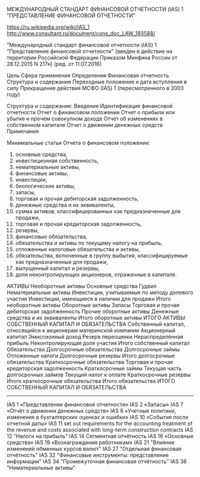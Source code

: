 МЕЖДУНАРОДНЫЙ СТАНДАРТ ФИНАНСОВОЙ ОТЧЕТНОСТИ (IAS) 1 "ПРЕДСТАВЛЕНИЕ ФИНАНСОВОЙ ОТЧЕТНОСТИ"

https://ru.wikipedia.org/wiki/IAS_1
http://www.consultant.ru/document/cons_doc_LAW_193588/

"Международный стандарт финансовой отчетности (IAS) 1 "Представление финансовой отчетности" (введен в действие на территории Российской Федерации Приказом Минфина России от 28.12.2015 N 217н) (ред. от 11.07.2016)

Цель
Сфера применения
Определения
Финансовая отчетность
Структура и содержание
Переходные положения и дата вступления в силу
Прекращение действия МСФО (IAS) 1 (пересмотренного в 2003 году)



Структура и содержание:
Введение
Идентификация финансовой отчетности
Отчет о финансовом положении
Отчет о прибыли или убытке и прочем совокупном доходе
Отчет об изменениях в собственном капитале
Отчет о движении денежных средств
Примечания




Минимальные статьи Отчета о финансовом положении:
1. основные средства,
2. инвестиционная собственность,
3. нематериальные активы,
4. финансовые активы,
5. инвестиции,
6. биологические активы,
7. запасы,
8. торговая и прочая дебиторская задолженность,
9. денежные средства и их эквиваленты,
10. сумма активов, классифицированных как предназначенные для продажи,
11. торговая и прочая кредиторская задолженность,
12. резервы,
13. финансовые обязательства,
14. обязательства и активы по текущему налогу на прибыль,
15. отложенные налоговые обязательства и активы,
16. обязательства, включенные в группу выбытия, классифицируемые как предназначенные для продажи,
17. выпущенный капитал и резервы,
18. доля неконтролирующих акционеров, отраженные в капитале.




АКТИВЫ
	Необоротные активы
		Основные средства
		Гудвил
		Нематериальные активы
		Инвестиции, учитываемые по методу долевого участия
		Инвестиции, имеющиеся в наличии для продажи
	Итого необоротные активы
	Оборотные активы
		Запасы
		Торговая и прочая дебиторская задолженность
		Прочие оборотные активы
		Денежные средства и их эквиваленты
	Итого оборотные активы
ИТОГО АКТИВЫ
СОБСТВЕННЫЙ КАПИТАЛ И ОБЯЗАТЕЛЬСТВА
	Собственный капитал, относящийся к акционерам материнской компании
		Акционерный капитал
		Эмиссионный доход
		Резерв переоценки
		Нераспределённая прибыль
		Неконтролирующая доля участия
	Итого собственный капитал
	Обязательства
		Долгосрочные обязательства
			Долгосрочные займы
			Отложенные налоги
			Долгосрочные резервы
		Итого долгосрочные обязательства
		Краткосрочные обязательства
			Торговая и прочая кредиторская задолженность
			Краткосрочные займы
			Текущая часть долгосрочных займов
			Текущий налог к оплате
			Краткосрочные резервы
		Итого краткосрочные обязательства
	Итого обязательства
ИТОГО СОБСТВЕННЫЙ КАПИТАЛ И ОБЯЗАТЕЛЬСТВА




----

IAS 1 «Представление финансовой отчетности»
IAS 2 «Запасы»
IAS 7 «Отчёт о движении денежных средств»
IAS 8 «Учетные политики, изменения в бухгалтерских оценках и ошибки»
IAS 10 «События после отчетной даты»
IAS 11 set out requirements for the accounting treatment of the revenue and costs associated with long-term construction contracts
IAS 12 "Налоги на прибыль"
IAS 14 Сегментная отчётность
IAS 16 «Основные средства»
IAS 19 «Вознаграждения работникам»
IAS 21 "Влияние изменений обменных курсов валют"
IAS 27 "Отдельная финансовая отчётность"
IAS 32 "Финансовые инструменты: представление информации"
IAS 34 "Промежуточная финансовая отчётность"
IAS 38 "Нематериальные активы"
